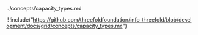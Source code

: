 ../concepts/capacity_types.md

!!!include("https://github.com/threefoldfoundation/info_threefold/blob/development/docs/grid/concepts/capacity_types.md")
